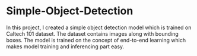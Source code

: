 # Simple-Object-Detection
In this project, I created a simple object detection model which is trained on Caltech 101 dataset. The dataset contains images along with bounding boxes. The model is trained on the concept of end-to-end learning which makes model training and inferencing part easy.
